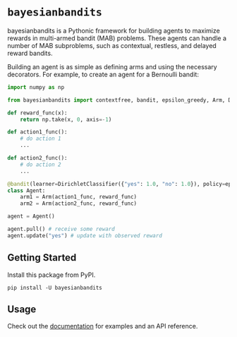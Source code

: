 # `bayesianbandits`

bayesianbandits is a Pythonic framework for building agents to maximize rewards in multi-armed bandit (MAB) problems. These agents can handle a number of MAB subproblems, such as contextual, restless, and delayed reward bandits.

Building an agent is as simple as defining arms and using the necessary decorators. For example, to create an agent for a Bernoulli bandit:

```python
import numpy as np

from bayesianbandits import contextfree, bandit, epsilon_greedy, Arm, DirichletClassifier

def reward_func(x):
    return np.take(x, 0, axis=-1)

def action1_func():
    # do action 1
    ...

def action2_func():
    # do action 2
    ...

@bandit(learner=DirichletClassifier({"yes": 1.0, "no": 1.0}), policy=epsilon_greedy(0.1))
class Agent:
    arm1 = Arm(action1_func, reward_func)
    arm2 = Arm(action2_func, reward_func)

agent = Agent()

agent.pull() # receive some reward
agent.update("yes") # update with observed reward

```

## Getting Started

Install this package from PyPI.

```
pip install -U bayesianbandits
```

## Usage

Check out the [documentation](https://bayesianbandits.readthedocs.io/en/latest/) for examples and an API reference. 